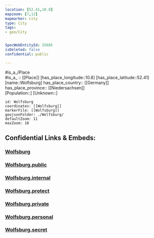 ```yaml
---
location: [52.41,10.8] 
mapzoom: [7,12] 
mapmarker: city 
type: City
tags:
- geo/City


SpocWebEntityId: 35685
isDeleted: false
confidential: public

---
```

#is_a_/Place  
#is_a_ :: [[Place]] 
[has_place_longitude::10.8] 
[has_place_latitude::52.41] 
[name::Wolfsburg] 
has_place_country:: [[Germany]]  
has_place_province:: [[Niedersachsen]]  
[Population::] 
[Unknown::] 


```leaflet
id: Wolfsburg
coordinates: [[Wolfsburg]] 
markerFile: [[Wolfsburg]] 
geojsonFolder: ./Wolfsburg/
defaultZoom: 11 
maxZoom: 18
```


## Confidential Links & Embeds: 

### [Wolfsburg](/_Standards/Earth/Continent/Europe/Europe~Central/Germany/Germany~West/Niedersachsen/counties~Niedersachsen/Wolfsburg.md) 

### [Wolfsburg.public](/_public/Earth/Continent/Europe/Europe~Central/Germany/Germany~West/Niedersachsen/counties~Niedersachsen/Wolfsburg.public.md) 

### [Wolfsburg.internal](/_internal/Earth/Continent/Europe/Europe~Central/Germany/Germany~West/Niedersachsen/counties~Niedersachsen/Wolfsburg.internal.md) 

### [Wolfsburg.protect](/_protect/Earth/Continent/Europe/Europe~Central/Germany/Germany~West/Niedersachsen/counties~Niedersachsen/Wolfsburg.protect.md) 

### [Wolfsburg.private](/_private/Earth/Continent/Europe/Europe~Central/Germany/Germany~West/Niedersachsen/counties~Niedersachsen/Wolfsburg.private.md) 

### [Wolfsburg.personal](/_personal/Earth/Continent/Europe/Europe~Central/Germany/Germany~West/Niedersachsen/counties~Niedersachsen/Wolfsburg.personal.md) 

### [Wolfsburg.secret](/_secret/Earth/Continent/Europe/Europe~Central/Germany/Germany~West/Niedersachsen/counties~Niedersachsen/Wolfsburg.secret.md)

